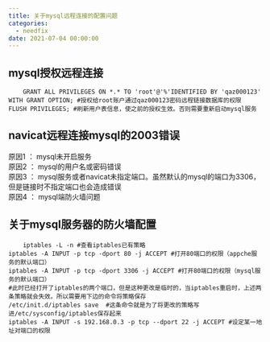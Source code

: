```yaml
---
title: 关于mysql远程连接的配置问题
categories:
  - needfix
date: 2021-07-04 00:00:00
---
```

## **mysql授权远程连接**

		GRANT ALL PRIVILEGES ON *.* TO 'root'@'%'IDENTIFIED BY 'qaz000123' WITH GRANT OPTION; #授权给root账户通过qaz000123密码远程链接数据库的权限
	FLUSH PRIVILEGES; #刷新用户表信息，使之前的授权生效。否则需要重新启动mysql服务

##  **navicat远程连接mysql的2003错误**

原因1 ： mysql未开启服务   
原因2 ： mysql的用户名或密码错误   
原因3 ： mysql服务或者navicat未指定端口。虽然默认的mysql的端口为3306，但是链接时不指定端口也会造成错误   
原因4 ： mysql端防火墙问题   

##  **关于mysql服务器的防火墙配置**
		
		iptables -L -n #查看iptables已有策略
	iptables -A INPUT -p tcp -dport 80 -j ACCEPT #打开80端口的权限（appche服务的默认端口）
	iptables -A INPUT -p tcp -dport 3306 -j ACCEPT #打开80端口的权限（mysql服务的默认端口） 
	#此时已经打开了iptables的两个端口，但是这种更改是临时的，当iptables重启时，上述两条策略就会失效。所以需要用下边的命令将策略保存
	/etc/init.d/iptables save  #这条命令就是为了将更改的策略写进/etc/sysconfig/iptables保存起来
	iptables -A INPUT -s 192.168.0.3 -p tcp --dport 22 -j ACCEPT #设定某一地址对端口的权限
